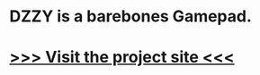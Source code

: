 # DZZY is a barebones Gamepad.

# [>>> Visit the project site <<<](https://karlk90.github.io/DZZY/)
